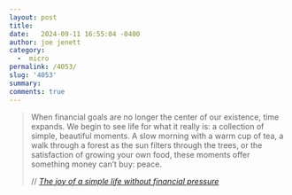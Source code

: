 ```yaml
---
layout: post
title:  
date:   2024-09-11 16:55:04 -0400
author: joe jenett
category:
  -  micro
permalink: /4053/
slug: '4053'
summary: 
comments: true
---
```

<blockquote class="quoteback" data-title="The joy of a simple life without financial pressure" data-author="//Adële" data-avatar="https://adele.pages.casa/md/adele24.png" cite="https://adele.pages.casa/md/blog/the-joy-of-a-simple-life-without-financial-pressure.md">
	<p>
		When financial goals are no longer the center of our existence, time expands. We begin to see life for what it really is: a collection of simple, beautiful moments. A slow morning with a warm cup of tea, a walk through a forest as the sun filters through the trees, or the satisfaction of growing your own food, these moments offer something money can’t buy: peace.
	</p>
	<footer>
		//
		<cite>
			<a href="https://adele.pages.casa/md/blog/the-joy-of-a-simple-life-without-financial-pressure.md">The joy of a simple life without financial pressure</a>
		</cite>
	</footer>
</blockquote>

<a href="https://brid.gy/publish/mastodon"></a>